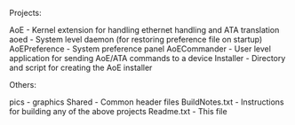 Projects:

AoE - Kernel extension for handling ethernet handling and ATA translation
aoed - System level daemon (for restoring preference file on startup)
AoEPreference - System preference panel
AoECommander - User level application for sending AoE/ATA commands to a device
Installer - Directory and script for creating the AoE installer

Others:

pics - graphics
Shared - Common header files
BuildNotes.txt - Instructions for building any of the above projects
Readme.txt - This file
